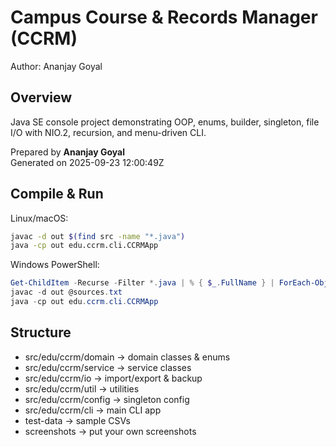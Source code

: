 # Campus Course & Records Manager (CCRM)
Author: Ananjay Goyal

## Overview
Java SE console project demonstrating OOP, enums, builder, singleton,
file I/O with NIO.2, recursion, and menu-driven CLI.

Prepared by **Ananjay Goyal**  
Generated on 2025-09-23 12:00:49Z

## Compile & Run
Linux/macOS:
```bash
javac -d out $(find src -name "*.java")
java -cp out edu.ccrm.cli.CCRMApp
```

Windows PowerShell:
```powershell
Get-ChildItem -Recurse -Filter *.java | % { $_.FullName } | ForEach-Object { $_ } > sources.txt
javac -d out @sources.txt
java -cp out edu.ccrm.cli.CCRMApp
```

## Structure
- src/edu/ccrm/domain → domain classes & enums
- src/edu/ccrm/service → service classes
- src/edu/ccrm/io → import/export & backup
- src/edu/ccrm/util → utilities
- src/edu/ccrm/config → singleton config
- src/edu/ccrm/cli → main CLI app
- test-data → sample CSVs
- screenshots → put your own screenshots
